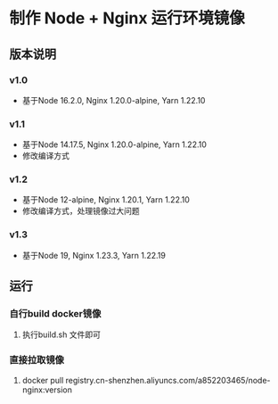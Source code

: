 # 制作 Node + Nginx 运行环境镜像

## 版本说明
### v1.0
 - 基于Node 16.2.0, Nginx 1.20.0-alpine, Yarn 1.22.10

### v1.1
 - 基于Node 14.17.5, Nginx 1.20.0-alpine, Yarn 1.22.10
 - 修改编译方式

### v1.2
 - 基于Node 12-alpine, Nginx 1.20.1, Yarn 1.22.10
 - 修改编译方式，处理镜像过大问题

### v1.3
- 基于Node 19, Nginx 1.23.3, Yarn 1.22.19

## 运行

### 自行build docker镜像
 1. 执行build.sh 文件即可

### 直接拉取镜像
 1. docker pull registry.cn-shenzhen.aliyuncs.com/a852203465/node-nginx:version
















